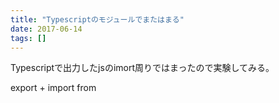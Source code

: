 ```yaml
---
title: "Typescriptのモジュールでまたはまる"
date: 2017-06-14
tags: []
---
```


Typescriptで出力したjsのimort周りではまったので実験してみる。

export + import from
